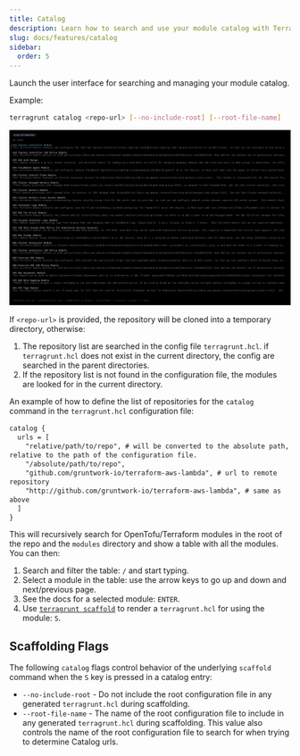 ```yaml
---
title: Catalog
description: Learn how to search and use your module catalog with Terragrunt.
slug: docs/features/catalog
sidebar:
  order: 5
---
```


Launch the user interface for searching and managing your module catalog.

Example:

```bash
terragrunt catalog <repo-url> [--no-include-root] [--root-file-name]
```

![screenshot](../../../assets/img/screenshots/catalog-screenshot.png)

If `<repo-url>` is provided, the repository will be cloned into a temporary directory, otherwise:

1. The repository list are searched in the config file `terragrunt.hcl`. if `terragrunt.hcl` does not exist in the current directory, the config are searched in the parent directories.
1. If the repository list is not found in the configuration file, the modules are looked for in the current directory.

An example of how to define the list of repositories for the `catalog` command in the `terragrunt.hcl` configuration file:

``` hcl
catalog {
  urls = [
    "relative/path/to/repo", # will be converted to the absolute path, relative to the path of the configuration file.
    "/absolute/path/to/repo",
    "github.com/gruntwork-io/terraform-aws-lambda", # url to remote repository
    "http://github.com/gruntwork-io/terraform-aws-lambda", # same as above
  ]
}
```

This will recursively search for OpenTofu/Terraform modules in the root of the repo and the `modules` directory and show a table with all the modules. You can then:

1. Search and filter the table: `/` and start typing.
1. Select a module in the table: use the arrow keys to go up and down and next/previous page.
1. See the docs for a selected module: `ENTER`.
1. Use [`terragrunt scaffold`](/docs/features/scaffold/) to render a `terragrunt.hcl` for using the module: `S`.

## Scaffolding Flags

The following `catalog` flags control behavior of the underlying `scaffold` command when the `S` key is pressed in a catalog entry:

- `--no-include-root` - Do not include the root configuration file in any generated `terragrunt.hcl` during scaffolding.
- `--root-file-name` - The name of the root configuration file to include in any generated `terragrunt.hcl` during scaffolding. This value also controls the name of the root configuration file to search for when trying to determine Catalog urls.
